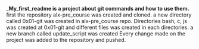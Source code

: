 _**My_first_readme is a project about git commands and how to use them.**
first the repository alx-pre_course was created and cloned.
a new directory called 0x01-git was created in alx-pre_course repo. 
Directories bash, c, js was created at 0x01-git and different files was created in each directories.
a new branch called update_script was created
Every change made on the project was added to the repository and pushed.
